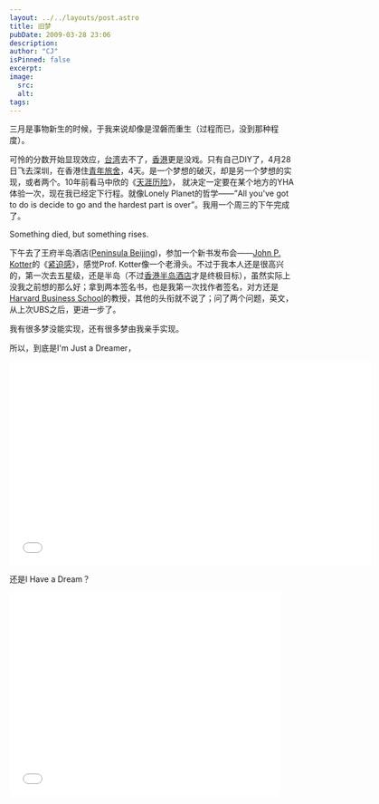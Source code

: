 ```yaml
---
layout: ../../layouts/post.astro
title: 旧梦
pubDate: 2009-03-28 23:06
description: 
author: "CJ"
isPinned: false
excerpt: 
image:
  src:
  alt:
tags: 
---
```

三月是事物新生的时候，于我来说却像是涅磐而重生（过程而已，没到那种程度）。

可怜的分数开始显现效应，<a href="http://www.nccu.edu.tw/">台湾</a>去不了，<a href="http://www.polyu.edu.hk/">香港</a>更是没戏。只有自己DIY了，4月28日飞去深圳，在香港住<a href="http://www.yha.org.hk/hostels.asp?lan=b5&amp;id=HT_0000003">青年旅舍</a>，4天。是一个梦想的破灭，却是另一个梦想的实现，或者两个。10年前看马中欣的《<a href="http://book.douban.com/subject/2137075/">天涯历险</a>》， 就决定一定要在某个地方的YHA体验一次，现在我已经定下行程。就像Lonely Planet的哲学——”All you've got to do is decide to go and the hardest part is over”。我用一个周三的下午完成了。

Something died, but something rises.

下午去了王府半岛酒店(<a href="http://www.peninsula.com/Beijing.aspx">Peninsula Beijing</a>)，参加一个新书发布会——<a href="http://en.wikipedia.org/wiki/John_Kotter">John P. Kotter</a>的《<a href="http://book.douban.com/subject/3581261/">紧迫感</a>》，感觉Prof. Kotter像一个老滑头。不过于我本人还是很高兴的，第一次去五星级，还是半岛（不过<a href="http://www.peninsula.com/Hong_Kong.aspx">香港半岛酒店</a>才是终极目标），虽然实际上没我之前想的那么好；拿到两本签名书，也是我第一次找作者签名，对方还是<a href="http://www.hbs.edu/">Harvard Business School</a>的教授，其他的头衔就不说了；问了两个问题，英文，从上次UBS之后，更进一步了。

我有很多梦没能实现，还有很多梦由我亲手实现。

所以，到底是I'm Just a Dreamer，

<iframe width="640" height="360" src="//www.youtube.com/embed/vDwsWdcSLBc" frameborder="0" allowfullscreen></iframe>

还是I Have a Dream？

<iframe width="480" height="360" src="//www.youtube.com/embed/Yy4QFwDPb9o" frameborder="0" allowfullscreen></iframe>
